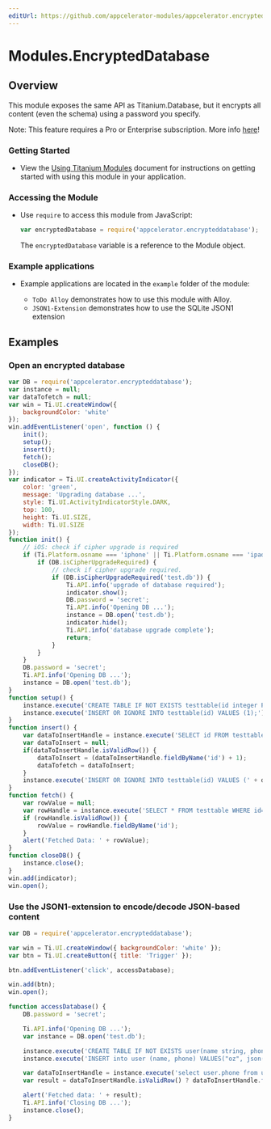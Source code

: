```yaml
---
editUrl: https://github.com/appcelerator-modules/appcelerator.encrypteddatabase/edit/master/apidoc/EncryptedDatabase.yml
---
```

# Modules.EncryptedDatabase

<TypeHeader/>

## Overview

This module exposes the same API as Titanium.Database, but it encrypts all content (even the schema) using
a password you specify.

<p class="note">Note: This feature requires a Pro or Enterprise subscription. More info <a href="https://www.appcelerator.com/pricing/" target="_blank">here</a>!</p>

### Getting Started

-   View the [Using Titanium Modules](http://docs.appcelerator.com/platform/latest/#!/guide/Using_Titanium_Modules)
    document for instructions on getting started with using this module in your application.

### Accessing the Module

-   Use `require` to access this module from JavaScript:

    ``` javascript
    var encryptedDatabase = require('appcelerator.encrypteddatabase');
    ```

    The `encryptedDatabase` variable is a reference to the Module object.

### Example applications

-   Example applications are located in the `example` folder of the module:

    - `ToDo Alloy` demonstrates how to use this module with Alloy.
    - `JSON1-Extension` demonstrates how to use the SQLite JSON1 extension

## Examples

### Open an encrypted database

``` javascript
var DB = require('appcelerator.encrypteddatabase');
var instance = null;
var dataTofetch = null;
var win = Ti.UI.createWindow({
    backgroundColor: 'white'
});
win.addEventListener('open', function () {
    init();
    setup();
    insert();
    fetch();
    closeDB();
});
var indicator = Ti.UI.createActivityIndicator({
    color: 'green',
    message: 'Upgrading database ...',
    style: Ti.UI.ActivityIndicatorStyle.DARK,
    top: 100,
    height: Ti.UI.SIZE,
    width: Ti.UI.SIZE
});
function init() {
    // iOS: check if cipher upgrade is required
    if (Ti.Platform.osname === 'iphone' || Ti.Platform.osname === 'ipad') {
        if (DB.isCipherUpgradeRequired) {
            // check if cipher upgrade required.
            if (DB.isCipherUpgradeRequired('test.db')) {
                Ti.API.info('upgrade of database required');
                indicator.show();
                DB.password = 'secret';
                Ti.API.info('Opening DB ...');
                instance = DB.open('test.db');
                indicator.hide();
                Ti.API.info('database upgrade complete');
                return;
            }
        }
    }
    DB.password = 'secret';
    Ti.API.info('Opening DB ...');
    instance = DB.open('test.db');
}
function setup() {
    instance.execute('CREATE TABLE IF NOT EXISTS testtable(id integer PRIMARY KEY);');
    instance.execute('INSERT OR IGNORE INTO testtable(id) VALUES (1);');
}
function insert() {
    var dataToInsertHandle = instance.execute('SELECT id FROM testtable ORDER BY id DESC LIMIT 1;');
    var dataToInsert = null;
    if(dataToInsertHandle.isValidRow()) {
        dataToInsert = (dataToInsertHandle.fieldByName('id') + 1);
        dataTofetch = dataToInsert;
    }
    instance.execute('INSERT OR IGNORE INTO testtable(id) VALUES (' + dataToInsert + ');');
}
function fetch() {
    var rowValue = null;
    var rowHandle = instance.execute('SELECT * FROM testtable WHERE id=' + dataTofetch + ';');
    if (rowHandle.isValidRow()) {
        rowValue = rowHandle.fieldByName('id');
    }
    alert('Fetched Data: ' + rowValue);
}
function closeDB() {
    instance.close();
}
win.add(indicator);
win.open();
```

### Use the JSON1-extension to encode/decode JSON-based content

``` javascript
var DB = require('appcelerator.encrypteddatabase');

var win = Ti.UI.createWindow({ backgroundColor: 'white' });
var btn = Ti.UI.createButton({ title: 'Trigger' });

btn.addEventListener('click', accessDatabase);

win.add(btn);
win.open();

function accessDatabase() {
    DB.password = 'secret';

    Ti.API.info('Opening DB ...');
    var instance = DB.open('test.db');

    instance.execute('CREATE TABLE IF NOT EXISTS user(name string, phone string);');
    instance.execute('INSERT into user (name, phone) VALUES("oz", json(\'{"cell":"+491765", "home":"+498973"}\'));');

    var dataToInsertHandle = instance.execute('select user.phone from user where user.name==\'oz\'');
    var result = dataToInsertHandle.isValidRow() ? dataToInsertHandle.fieldByName('phone') : null;

    alert('Fetched data: ' + result);
    Ti.API.info('Closing DB ...');
    instance.close();
}
```

<ApiDocs/>
